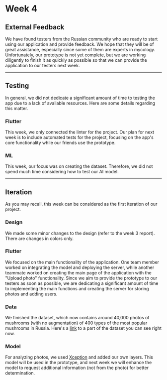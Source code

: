 # Week 4 #

## External Feedback ##

We have found testers from the Russian community who are ready to start using our application and provide feedback. We
hope that they will be of great assistance, especially since some of them are experts in mycology. Unfortunately, our
prototype is not yet complete, but we are working diligently to finish it as quickly as possible so that we can provide
the application to our testers next week.

---

## Testing ##

In general, we did not dedicate a significant amount of time to testing the app due to a lack of available resources.
Here are some details regarding this matter.

### Flutter ###

This week, we only connected the linter for the project. Our plan for next week is to include automated tests for the
project, focusing on the app's core functionality while our friends use the prototype.

### ML ###

This week, our focus was on creating the dataset. Therefore, we did not spend much time considering how to test our AI
model.

---

## Iteration ##

As you may recall, this week can be considered as the first iteration of our project.

### Design ###

We made some minor changes to the design (refer to the week 3 report). There are changes in colors only.

### Flutter ###

We focused on the main functionality of the application. One team member worked on integrating the model and deploying
the server, while another teammate worked on creating the main page of the application with the "Upload photo"
functionality. Since we aim to provide the prototype to our testers as soon as possible, we are dedicating a significant
amount of time to implementing the main functions and creating the server for storing photos and adding users.

### Data ###

We finished the dataset, which now contains around 40,000 photos of mushrooms (with no augmentation) of 400 types of the
most popular mushrooms in Russia. Here's
a [link](https://drive.google.com/drive/folders/11xssHFrwALQwNvw5jEcmnGDOt6MaOKWW) to a part of the dataset you can see
right now.

### Model ###

For analyzing photos, we used [Xception](https://keras.io/api/applications/xception/) and added our own layers. This
model will be used in the prototype, and next week we will enhance the model to request additional information (not from
the photo) for better determination.
